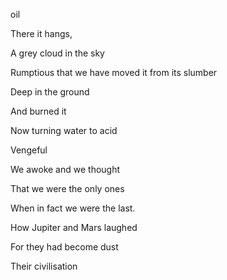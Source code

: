 oil

There it hangs,

A grey cloud in the sky

Rumptious that we have moved it from its slumber

Deep in the ground


And burned it


Now turning water to acid

Vengeful


We awoke and we thought

That we were the only ones

When in fact we were the last.

How Jupiter and Mars laughed

For they had become dust

Their civilisation 

